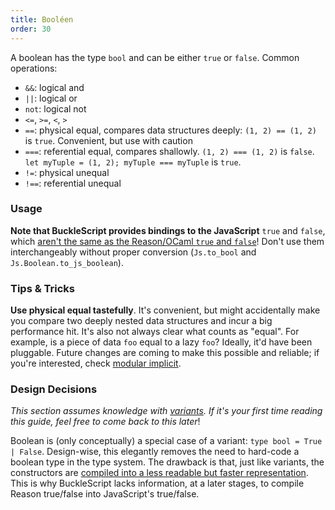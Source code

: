 ```yaml
---
title: Booléen
order: 30
---
```


A boolean has the type `bool` and can be either `true` or `false`. Common operations:

- `&&`: logical and
- `||`: logical or
- `not`: logical not
- `<=`, `>=`, `<`, `>`
- `==`: physical equal, compares data structures deeply: `(1, 2) == (1, 2)` is `true`. Convenient, but use with caution
- `===`: referential equal, compares shallowly. `(1, 2) === (1, 2)` is `false`. `let myTuple = (1, 2); myTuple === myTuple` is `true`.
- `!=`: physical unequal
- `!==`: referential unequal

### Usage

**Note that BuckleScript provides bindings to the JavaScript** `true` and `false`, which [aren't the same as the Reason/OCaml `true` and `false`](http://bucklescript.github.io/bucklescript/Manual.html#_boolean)! Don't use them interchangeably without proper conversion (`Js.to_bool` and `Js.Boolean.to_js_boolean`).

### Tips & Tricks

**Use physical equal tastefully**. It's convenient, but might accidentally make you compare two deeply nested data structures and incur a big performance hit. It's also not always clear what counts as "equal". For example, is a piece of data `foo` equal to a lazy `foo`? Ideally, it'd have been pluggable. Future changes are coming to make this possible and reliable; if you're interested, check [modular implicit](https://www.reddit.com/r/ocaml/comments/2vyk10/modular_implicits/).

### Design Decisions

_This section assumes knowledge with [variants](/guide/language/variant). If it's your first time reading this guide, feel free to come back to this later_!

Boolean is (only conceptually) a special case of a variant: `type bool = True | False`. Design-wise, this elegantly removes the need to hard-code a boolean type in the type system. The drawback is that, just like variants, the constructors are [compiled into a less readable but faster representation](https://bucklescript.github.io/bucklescript/js-demo/?gist=fa7c72e81d7ac31977da1500ee4fa6d4). This is why BuckleScript lacks information, at a later stages, to compile Reason true/false into JavaScript's true/false.
